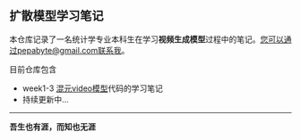 ## 扩散模型学习笔记

本仓库记录了一名统计学专业本科生在学习**视频生成模型**过程中的笔记。您可以通过pepabyte@gmail.com联系我。

目前仓库包含
- week1-3 [混元video模型](https://github.com/Tencent-Hunyuan/HunyuanVideo-I2V)代码的学习笔记
- 持续更新中...

---

__吾生也有涯，而知也无涯__
